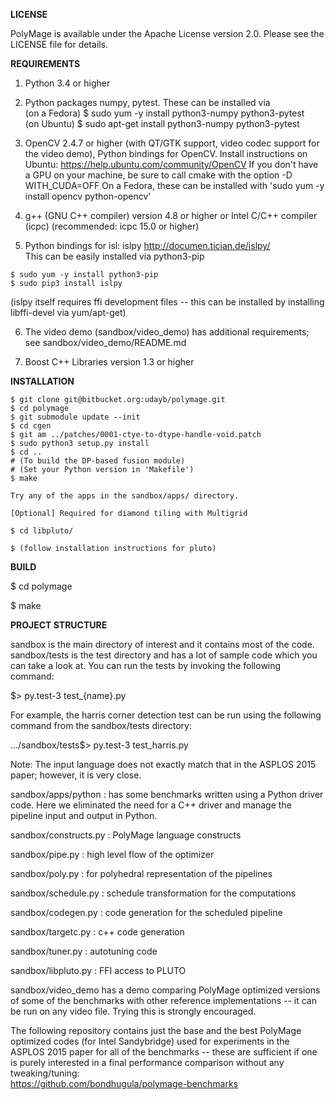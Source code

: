 **LICENSE**

PolyMage is available under the Apache License version 2.0. Please see 
the LICENSE file for details.

**REQUIREMENTS**

1) Python 3.4 or higher

2) Python packages numpy, pytest. These can be installed via  
(on a Fedora) $ sudo yum -y install python3-numpy python3-pytest  
(on Ubuntu) $ sudo apt-get install python3-numpy python3-pytest  

3) OpenCV 2.4.7 or higher (with QT/GTK support, video codec support for 
the video demo),  Python bindings for OpenCV. Install instructions on 
Ubuntu: https://help.ubuntu.com/community/OpenCV  If you don't have a 
GPU on your machine, be sure to call cmake with the option -D 
WITH_CUDA=OFF  On a Fedora, these can be installed with 'sudo yum -y 
install opencv python-opencv'

4) g++ (GNU C++ compiler) version 4.8 or higher or Intel C/C++ compiler 
(icpc) (recommended: icpc 15.0 or higher)

5) Python bindings for isl: islpy http://documen.tician.de/islpy/  
This can be easily installed via python3-pip  
```
$ sudo yum -y install python3-pip  
$ sudo pip3 install islpy  
```
(islpy itself requires ffi development files -- this can be installed by 
installing libffi-devel via yum/apt-get)

6) The video demo (sandbox/video_demo) has additional requirements; see 
sandbox/video_demo/README.md

7) Boost C++ Libraries version 1.3 or higher

**INSTALLATION**

```
$ git clone git@bitbucket.org:udayb/polymage.git
$ cd polymage
$ git submodule update --init
$ cd cgen
$ git am ../patches/0001-ctye-to-dtype-handle-void.patch
$ sudo python3 setup.py install
$ cd ..
# (To build the DP-based fusion module)
# (Set your Python version in 'Makefile')
$ make

Try any of the apps in the sandbox/apps/ directory.

[Optional] Required for diamond tiling with Multigrid

$ cd libpluto/

$ (follow installation instructions for pluto)

```


**BUILD**

$ cd polymage

$ make

**PROJECT STRUCTURE**

sandbox is the main directory of interest and it contains most of the 
code.  sandbox/tests is the test directory  and has a lot of sample code 
which you can take a look at.  You can run the tests by invoking the 
following command:  

$> py.test-3 test_{name}.py  

For example, the harris corner detection test can be run using the 
following command from the  sandbox/tests directory:

.../sandbox/tests$> py.test-3 test_harris.py

Note: The input language does not exactly match that in the ASPLOS 2015 
paper; however, it is very close.  

sandbox/apps/python : has some benchmarks written using a Python driver 
code.  Here we eliminated the need for a C++ driver and manage the 
pipeline input and output in Python.  

sandbox/constructs.py : PolyMage language constructs  

sandbox/pipe.py : high level flow of the optimizer  

sandbox/poly.py : for polyhedral representation of the pipelines  

sandbox/schedule.py : schedule transformation for the computations  

sandbox/codegen.py : code generation for the scheduled pipeline  

sandbox/targetc.py : c++ code generation  

sandbox/tuner.py : autotuning code  

sandbox/libpluto.py : FFI access to PLUTO

sandbox/video_demo has a demo comparing PolyMage optimized versions of 
some of the benchmarks with other reference implementations -- it can be 
run on any video file. Trying this is strongly encouraged.

The following repository contains just the base and the best PolyMage 
optimized codes (for Intel  Sandybridge) used for experiments in the 
ASPLOS 2015 paper for all of the benchmarks -- these are  sufficient if 
one is purely interested in a final performance comparison without any 
tweaking/tuning:  
https://github.com/bondhugula/polymage-benchmarks
